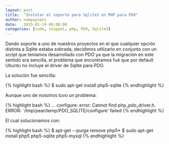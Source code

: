 ```yaml
---
layout: post
title:  "Instalar el soporte para Sqlite3 en PHP para PDO"
author: vampaynani
date:   2015-01-19 00:00:00
categories: [code, snippet, php, PDO, Sqlite3]
---
```

Dando soporte a uno de nuestros proyectos en el que cualquier opción distinta a Sqlite estaba sobrada, decidimos utilizarlo en conjunto con un script que teníamos desarrollado con PDO ya que la migración en este sentido era sencilla, el problema que encontramos fué que por default Ubuntu no incluye el driver de Sqlite para PDO.

La solución fue sencilla:

{% highlight bash %}
$ sudo apt-get install php5-sqlite
{% endhighlight %}

Aunque uno de nosotros tuvo un problema:

{% highlight bash %}
...
configure: error: Cannot find php_pdo_driver.h.
ERROR: `/tmp/pear/temp/PDO_SQLITE/configure' failed
{% endhighlight %}

El cual solucionamos con:

{% highlight bash %}
$ apt-get --purge remove php5*
$ sudo apt-get install php5 php5-sqlite php5-mysql
{% endhighlight %}